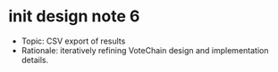 # init design note 6

- Topic: CSV export of results
- Rationale: iteratively refining VoteChain design and implementation details.
